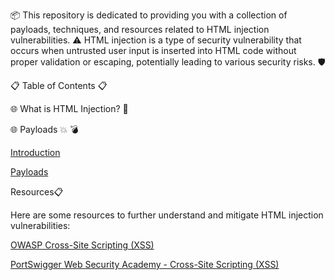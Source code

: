 
📦 This repository is dedicated to providing you with a collection of payloads, techniques, and resources related to HTML injection vulnerabilities. ⚠️ HTML injection is a type of security vulnerability that occurs when untrusted user input is inserted into HTML code without proper validation or escaping, potentially leading to various security risks. 🛡️

📋 Table of Contents 📋

🌐 What is HTML Injection? 🤔

🌐 Payloads 💥 💣

[Introduction](https://github.com/RootScript7/WebPentrix/blob/main/HTML-INJECTION/INTRO)

[Payloads](https://github.com/RootScript7/WebPentrix/blob/main/HTML-INJECTION/Injection-Payloads.txt)

Resources📋

Here are some resources to further understand and mitigate HTML injection vulnerabilities:

[OWASP Cross-Site Scripting (XSS)](https://owasp.org/www-community/attacks/xss/)

[PortSwigger Web Security Academy - Cross-Site Scripting (XSS)](https://portswigger.net/web-security/cross-site-scripting)

